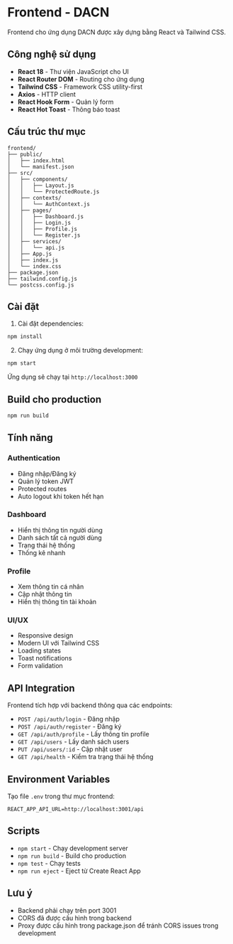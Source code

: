 # Frontend - DACN

Frontend cho ứng dụng DACN được xây dựng bằng React và Tailwind CSS.

## Công nghệ sử dụng

- **React 18** - Thư viện JavaScript cho UI
- **React Router DOM** - Routing cho ứng dụng
- **Tailwind CSS** - Framework CSS utility-first
- **Axios** - HTTP client
- **React Hook Form** - Quản lý form
- **React Hot Toast** - Thông báo toast

## Cấu trúc thư mục

```
frontend/
├── public/
│   ├── index.html
│   └── manifest.json
├── src/
│   ├── components/
│   │   ├── Layout.js
│   │   └── ProtectedRoute.js
│   ├── contexts/
│   │   └── AuthContext.js
│   ├── pages/
│   │   ├── Dashboard.js
│   │   ├── Login.js
│   │   ├── Profile.js
│   │   └── Register.js
│   ├── services/
│   │   └── api.js
│   ├── App.js
│   ├── index.js
│   └── index.css
├── package.json
├── tailwind.config.js
└── postcss.config.js
```

## Cài đặt

1. Cài đặt dependencies:
```bash
npm install
```

2. Chạy ứng dụng ở môi trường development:
```bash
npm start
```

Ứng dụng sẽ chạy tại `http://localhost:3000`

## Build cho production

```bash
npm run build
```

## Tính năng

### Authentication
- Đăng nhập/Đăng ký
- Quản lý token JWT
- Protected routes
- Auto logout khi token hết hạn

### Dashboard
- Hiển thị thông tin người dùng
- Danh sách tất cả người dùng
- Trạng thái hệ thống
- Thống kê nhanh

### Profile
- Xem thông tin cá nhân
- Cập nhật thông tin
- Hiển thị thông tin tài khoản

### UI/UX
- Responsive design
- Modern UI với Tailwind CSS
- Loading states
- Toast notifications
- Form validation

## API Integration

Frontend tích hợp với backend thông qua các endpoints:

- `POST /api/auth/login` - Đăng nhập
- `POST /api/auth/register` - Đăng ký
- `GET /api/auth/profile` - Lấy thông tin profile
- `GET /api/users` - Lấy danh sách users
- `PUT /api/users/:id` - Cập nhật user
- `GET /api/health` - Kiểm tra trạng thái hệ thống

## Environment Variables

Tạo file `.env` trong thư mục frontend:

```env
REACT_APP_API_URL=http://localhost:3001/api
```

## Scripts

- `npm start` - Chạy development server
- `npm run build` - Build cho production
- `npm test` - Chạy tests
- `npm run eject` - Eject từ Create React App

## Lưu ý

- Backend phải chạy trên port 3001
- CORS đã được cấu hình trong backend
- Proxy được cấu hình trong package.json để tránh CORS issues trong development

